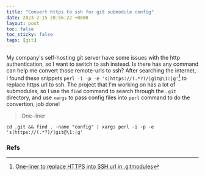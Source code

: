 ```yaml
---
title: "Convert https to ssh for git submodule config"
date: 2023-2-15 20:56:22 +0800
layout: post
toc: false
toc_sticky: false
tags: [git]
---
```


My company's self-hosting git server have some issues with the http
authentication, so I want to switch to ssh instead. Is there has any command
can help me convert those remote-urls to ssh? After searching the internet, I
found these snippets `perl -i -p -e 's|https://(.*?)/|git@\1:|g'`[^1] to
replace https url to ssh. The project that I'm working on has a lot of
submodules, so I use the `find` command to search through the `.git` directory,
and use `xargs` to pass config files into `perl` command to do the convertion, job done!

> One-liner

```base
cd .git && find . -name "config" | xargs perl -i -p -e 's|https://(.*?)/|git@\1:|g'
```

### Refs
[^1]: [One-liner to replace HTTPS into SSH url in .gitmodules](https://dhoeric.github.io/2017/https-to-ssh-in-gitmodules/)
